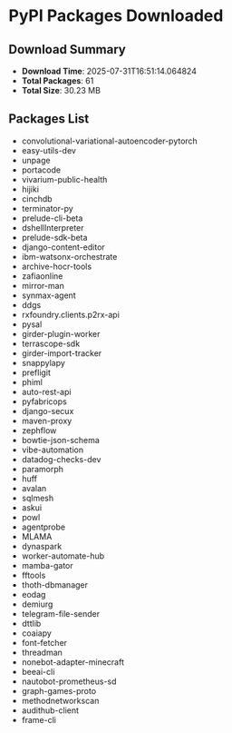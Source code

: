 # PyPI Packages Downloaded

## Download Summary
- **Download Time**: 2025-07-31T16:51:14.064824
- **Total Packages**: 61
- **Total Size**: 30.23 MB

## Packages List
- convolutional-variational-autoencoder-pytorch
- easy-utils-dev
- unpage
- portacode
- vivarium-public-health
- hijiki
- cinchdb
- terminator-py
- prelude-cli-beta
- dshellInterpreter
- prelude-sdk-beta
- django-content-editor
- ibm-watsonx-orchestrate
- archive-hocr-tools
- zafiaonline
- mirror-man
- synmax-agent
- ddgs
- rxfoundry.clients.p2rx-api
- pysal
- girder-plugin-worker
- terrascope-sdk
- girder-import-tracker
- snappylapy
- prefligit
- phiml
- auto-rest-api
- pyfabricops
- django-secux
- maven-proxy
- zephflow
- bowtie-json-schema
- vibe-automation
- datadog-checks-dev
- paramorph
- huff
- avalan
- sqlmesh
- askui
- powl
- agentprobe
- MLAMA
- dynaspark
- worker-automate-hub
- mamba-gator
- fftools
- thoth-dbmanager
- eodag
- demiurg
- telegram-file-sender
- dttlib
- coaiapy
- font-fetcher
- threadman
- nonebot-adapter-minecraft
- beeai-cli
- nautobot-prometheus-sd
- graph-games-proto
- methodnetworkscan
- audithub-client
- frame-cli
